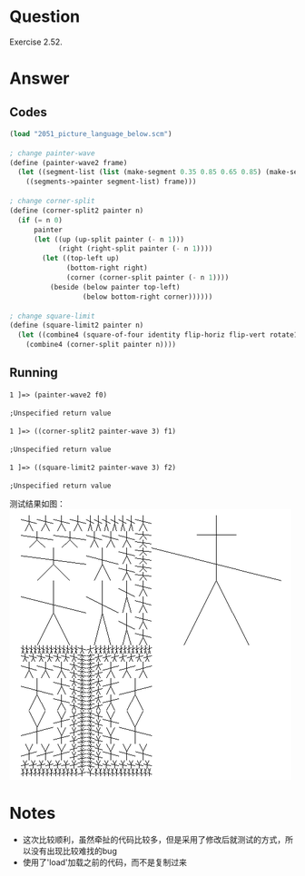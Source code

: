 # Question
Exercise 2.52.

# Answer
## Codes
```scheme
(load "2051_picture_language_below.scm")

; change painter-wave
(define (painter-wave2 frame)
  (let ((segment-list (list (make-segment 0.35 0.85 0.65 0.85) (make-segment 0 0.75 1 0.5) (make-segment 0.5 0.5 0.5 1) (make-segment 0.5 0.5 0.25 0) (make-segment 0.5 0.5 0.75 0))))
    ((segments->painter segment-list) frame)))

; change corner-split
(define (corner-split2 painter n)
  (if (= n 0)
      painter
      (let ((up (up-split painter (- n 1)))
            (right (right-split painter (- n 1))))
        (let ((top-left up)
              (bottom-right right)
              (corner (corner-split painter (- n 1))))
          (beside (below painter top-left)
                  (below bottom-right corner))))))

; change square-limit
(define (square-limit2 painter n)
  (let ((combine4 (square-of-four identity flip-horiz flip-vert rotate180)))
    (combine4 (corner-split painter n))))
```

## Running
```
1 ]=> (painter-wave2 f0)

;Unspecified return value

1 ]=> ((corner-split2 painter-wave 3) f1)

;Unspecified return value

1 ]=> ((square-limit2 painter-wave 3) f2)

;Unspecified return value

```
测试结果如图：
<img src="2052_picture_language_make_changes.png">

# Notes
* 这次比较顺利，虽然牵扯的代码比较多，但是采用了修改后就测试的方式，所以没有出现比较难找的bug
* 使用了'load'加载之前的代码，而不是复制过来
